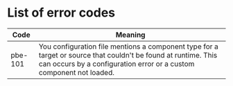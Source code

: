 # List of error codes


Code | Meaning
-- | --
pbe-101 | You configuration file mentions a component type for a target or source that couldn't be found at runtime. This can occurs by a configuration error or a custom component not loaded.

